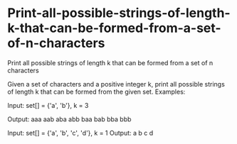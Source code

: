 # Print-all-possible-strings-of-length-k-that-can-be-formed-from-a-set-of-n-characters
Print all possible strings of length k that can be formed from a set of n characters


Given a set of characters and a positive integer k, print all possible strings of length k that can be formed from the given set.
Examples:

Input: 
set[] = {'a', 'b'}, k = 3

Output:
aaa
aab
aba
abb
baa
bab
bba
bbb


Input: 
set[] = {'a', 'b', 'c', 'd'}, k = 1
Output:
a
b
c
d
